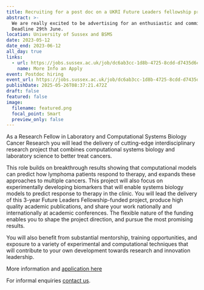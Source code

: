 ```yaml
---
title: Recruiting for a post doc on a UKRI Future Leaders fellowship project 
abstract: >-
  We are really excited to be advertising for an enthusiastic and committed post doc to work on a wet lab/dry lab project applying systems biology to mulitple diseases.
  Deadline 29th June.
location: University of Sussex and BSMS
date: 2023-05-12
date_end: 2023-06-12
all_day: true
links:
  - url: https://jobs.sussex.ac.uk/job/dc6ab3cc-1d8b-4725-8cdd-d7435d6c308d
    name: More Info an Apply
event: Postdoc hiring
event_url: https://jobs.sussex.ac.uk/job/dc6ab3cc-1d8b-4725-8cdd-d7435d6c308d
publishDate: 2025-05-26T08:37:21.472Z
draft: false
featured: false
image:
  filename: featured.png
  focal_point: Smart
  preview_only: false
---
```

As a Research Fellow in Laboratory and Computational Systems Biology Cancer Research you will lead the delivery of cutting-edge interdisciplinary research project that combines computational systems biology and laboratory science to better treat cancers. 

This role builds on breakthrough results showing that computational models can predict how lymphoma patients respond to therapy, and expands these approaches to multiple cancers. This project will also focus on experimentally developing biomarkers that will enable systems biology models to predict response to therapy in the clinic. You will lead the delivery of this 3-year Future Leaders Fellowship-funded project, produce high quality academic publications, and share your work nationally and internationally at academic conferences. The flexible nature of the funding enables you to shape the project direction, and pursue the most promising results.

You will also benefit from substantial mentorship, training opportunities, and exposure to a variety of experimental and computational techniques that will contribute to your own development towards research and innovation leadership. 

More information and [application here](https://jobs.sussex.ac.uk/job/dc6ab3cc-1d8b-4725-8cdd-d7435d6c308d)

For informal enquiries [contact us](https://www.mitchell.science/#contact).
